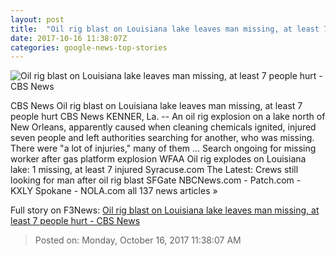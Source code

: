 ```yaml
---
layout: post
title:  "Oil rig blast on Louisiana lake leaves man missing, at least 7 people hurt - CBS News"
date: 2017-10-16 11:38:07Z
categories: google-news-top-stories
---
```


![Oil rig blast on Louisiana lake leaves man missing, at least 7 people hurt - CBS News](https://cbsnews1.cbsistatic.com/hub/i/2017/10/16/b362d8d7-dca6-4f29-a40a-3aa4a6774fef/oil-rig-fire-folllowed-blast-on-lake-pontchartrain-in-new-orleans-101517.jpg)

CBS News Oil rig blast on Louisiana lake leaves man missing, at least 7 people hurt CBS News KENNER, La. -- An oil rig explosion on a lake north of New Orleans, apparently caused when cleaning chemicals ignited, injured seven people and left authorities searching for another, who was missing. There were "a lot of injuries," many of them ... Search ongoing for missing worker after gas platform explosion WFAA Oil rig explodes on Louisiana lake: 1 missing, at least 7 injured Syracuse.com The Latest: Crews still looking for man after oil rig blast SFGate NBCNews.com - Patch.com - KXLY Spokane - NOLA.com all 137 news articles »


Full story on F3News: [Oil rig blast on Louisiana lake leaves man missing, at least 7 people hurt - CBS News](http://www.f3nws.com/n/bCSupF)

> Posted on: Monday, October 16, 2017 11:38:07 AM
